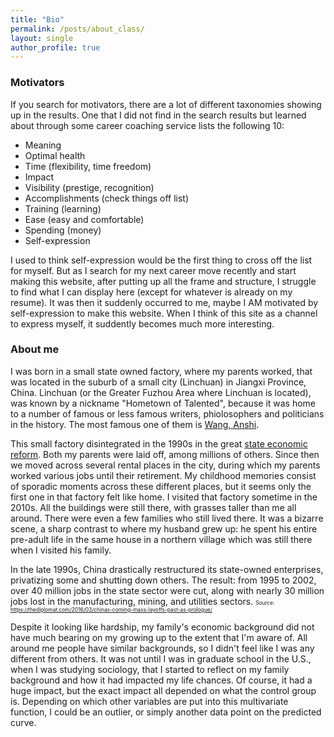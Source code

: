 ```yaml
---
title: "Bio"
permalink: /posts/about_class/
layout: single
author_profile: true
---
```


### Motivators

If you search for motivators, there are a lot of different taxonomies showing up in the results. One that I did not find in the search results but learned about through some career coaching service lists the following 10:
- Meaning 
- Optimal health
- Time (flexibility, time freedom)
- Impact
- Visibility (prestige, recognition)
- Accomplishments (check things off list)
- Training (learning)
- Ease (easy and comfortable)
- Spending (money)
- Self-expression

I used to think self-expression would be the first thing to cross off the list for myself. But as I search for my next career move recently and start making this website, after putting up all the frame and structure, I struggle to find what I can display here (except for whatever is already on my resume). It was then it suddenly occurred to me, maybe I AM motivated by self-expression to make this website. When I think of this site as a channel to express myself, it suddently becomes much more interesting.

### About me

I was born in a small state owned factory, where my parents worked, that was located in the suburb of a small city (Linchuan) in Jiangxi Province, China. Linchuan (or the Greater Fuzhou Area where Linchuan is located), was known by a nickname "Hometown of Talented", because it was home to a number of famous or less famous writers, phiolosophers and politicians in the history. The most famous one of them is [Wang, Anshi](https://en.wikipedia.org/wiki/Wang_Anshi).

This small factory disintegrated in the 1990s in the great [state economic reform](https://en.wikipedia.org/wiki/Chinese_economic_reform). Both my parents were laid off, among millions of others. Since then we moved across several rental places in the city, during which my parents worked various jobs until their retirement. My childhood memories consist of sporadic moments across these different places, but it seems only the first one in that factory felt like home. I visited that factory sometime in the 2010s. All the buildings were still there, with grasses taller than me all around. There were even a few families who still lived there. It was a bizarre scene, a sharp contrast to where my husband grew up: he spent his entire pre-adult life in the same house in a northern village which was still there when I visited his family.

>
In the late 1990s, China drastically restructured its state-owned enterprises, privatizing some and shutting down others. The result: from 1995 to 2002, over 40 million jobs in the state sector were cut, along with nearly 30 million jobs lost in the manufacturing, mining, and utilities sectors.
<span style="font-size:0.6em;">Source: https://thediplomat.com/2016/03/chinas-coming-mass-layoffs-past-as-prologue/</span>

Despite it looking like hardship, my family's economic background did not have much bearing on my growing up to the extent that I'm aware of. All around me people have similar backgrounds, so I didn't feel like I was any different from others. It was not until I was in graduate school in the U.S., when I was studying sociology, that I started to reflect on my family background and how it had impacted my life chances. Of course, it had a huge impact, but the exact impact all depended on what the control group is. Depending on which other variables are put into this multivariate function, I could be an outlier, or simply another data point on the predicted curve.

